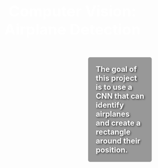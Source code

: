 <div style="background-image: url('images/plane1.jpg'); padding: 20px;
            border-radius: 10px; background-attachment: fixed; -webkit-background-size: cover;
            -moz-background-size: cover; -o-background-size: cover; background-size: cover;">
    <div style="margin: 20px; margin-top: 100px; color: white;">
        <center>
            <b style="font-size: 40px;" style="text-shadow: 2px 2px 4px #000000;">Computer Vision: Airplane Detection</b>
            <br>
        </center>
        <div style="font-size: 20px; margin-left: 60%; margin-top: 50px; text-shadow: 2px 2px 4px #000000;
                    background-color: gray; padding: 20px; border-radius: 5px; opacity: 0.8;">
            <b>The goal of this project is to use a CNN that can identify airplanes and create a rectangle around their position.</b>     
</div>